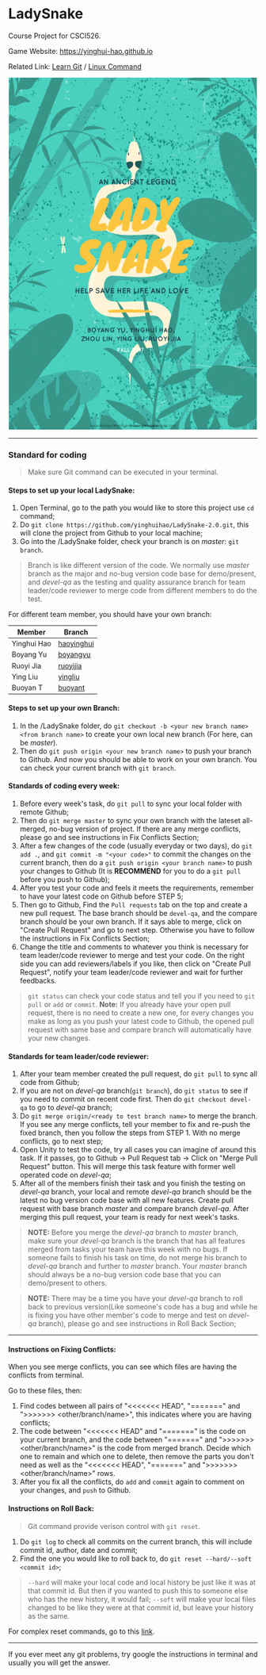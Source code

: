 # LadySnake

Course Project for CSCI526.

Game Website: https://yinghui-hao.github.io

Related Link: [Learn Git](https://www.atlassian.com/git/tutorials/syncing) / [Linux Command](http://www.informit.com/blogs/blog.aspx?uk=The-10-Most-Important-Linux-Commands)

![alt tag](https://raw.githubusercontent.com/pipiyby/LadySnake/master/Screen%20Shot%202018-07-16%20at%201.46.19%20AM.png "Game Poster")

---

### Standard for coding

> Make sure Git command can be executed in your terminal.

#### Steps to set up your local LadySnake:

1. Open Terminal, go to the path you would like to store this project use `cd` command;
2. Do `git clone https://github.com/yinghuihao/LadySnake-2.0.git`, this will clone the project from Github to your local machine;
3. Go into the /LadySnake folder, check your branch is on *master*: `git branch`.

> Branch is like different version of the code. We normally use *master* branch as the major and no-bug version code base for demo/present, and *devel-qa* as the testing and quality assurance branch for team leader/code reviewer to merge code from different members to do the test.

For different team member, you should have your own branch:

| Member  | Branch |
|---------|--------|
| Yinghui Hao | [haoyinghui](https://github.com/yinghuihao/LadySnake-2.0/tree/haoyinghui)|
| Boyang Yu | [boyangyu](https://github.com/yinghuihao/LadySnake-2.0/tree/boyangyu) |
| Ruoyi Jia | [ruoyijia](https://github.com/yinghuihao/LadySnake-2.0/tree/ruoyijia) |
| Ying Liu | [yingliu](https://github.com/yinghuihao/LadySnake-2.0/tree/yingliu)|
| Buoyan T |[buoyant](https://github.com/yinghuihao/LadySnake-2.0/tree/boyant)|

#### Steps to set up your own Branch:

1. In the /LadySnake folder, do `git checkout -b <your new branch name> <from branch name>` to create your own local new branch (For here, <from branch name> can be *master*).
2. Then do `git push origin <your new branch name>` to push your branch to Github. And now you should be able to work on your own branch. You can check your current branch with `git branch`.

#### Standards of coding every week:

1. Before every week's task, do `git pull` to sync your local folder with remote Github;
2. Then do `git merge master` to sync your own branch with the lateset all-merged, no-bug version of project. If there are any merge conflicts, please go and see instructions in Fix Conflicts Section;
3. After a few changes of the code (usually everyday or two days), do `git add .`, and `git commit -m "<your code>"` to commit the changes on the current branch, then do a `git push origin <your branch name>` to push your changes to Github (It is **RECOMMEND** for you to do a `git pull` before you push to Github);
4. After you test your code and feels it meets the requirements, remember to have your latest code on Github before STEP 5;
5. Then go to Github, Find the `Pull requests` tab on the top and create a new pull request. The base branch should be `devel-qa`, and the compare branch should be your own branch. If it says able to merge, click on "Create Pull Request" and go to next step. Otherwise you have to follow the instructions in Fix Conflicts Section;
6. Change the title and comments to whatever you think is necessary for team leader/code reviewer to merge and test your code. On the right side you can add reviewers/labels if you like, then click on "Create Pull Request", notify your team leader/code reviewer and wait for further feedbacks.

> `git status` can check your code status and tell you if you need to `git pull` or `add` or `commit`.
> **Note:** If you already have your open pull request, there is no need to create a new one, for every changes you make as long as you push your latest code to Github, the opened pull request with same base and compare branch will automatically have your new changes.

#### Standards for team leader/code reviewer:

1. After your team member created the pull request, do `git pull` to sync all code from Github;
2. If you are not on *devel-qa* branch(`git branch`), do `git status` to see if you need to commit on recent code first. Then do `git checkout devel-qa` to go to *devel-qa* branch;
3. Do `git merge origin/<ready to test branch name>` to merge the branch. If you see any merge conflicts, tell your member to fix and re-push the fixed branch, then you follow the steps from STEP 1. With no merge conflicts, go to next step;
4. Open Unity to test the code, try all cases you can imagine of around this task. If it passes, go to Github -> Pull Request tab -> Click on "Merge Pull Request" button. This will merge this task feature with former well operated code on *devel-qa*;
5. After all of the members finish their task and you finish the testing on *devel-qa* branch, your local and remote *devel-qa* branch should be the latest no bug version code base with all new features. Create pull request with base branch *master* and compare branch *devel-qa*. After merging this pull request, your team is ready for next week's tasks.

> **NOTE:** Before you merge the *devel-qa* branch to *master* branch, make sure your *devel-qa* branch is the branch that has all features merged from tasks your team have this week with no bugs. If someone fails to finish his task on time, do not merge his branch to *devel-qa* branch and further to *master* branch. Your *master* branch should always be a no-bug version code base that you can demo/present to others.

> **NOTE:** There may be a time you have your *devel-qa* branch to roll back to previous version(Like someone's code has a bug and while he is fixing you have other member's code to merge and test on *devel-qa* branch), please go and see instructions in Roll Back Section;


---

#### Instructions on Fixing Conflicts:

When you see merge conflicts, you can see which files are having the conflicts from terminal.

Go to these files, then:

1. Find codes between all pairs of "<<<<<<< HEAD", "=======" and ">>>>>>> <other/branch/name>", this indicates where you are having conflicts;
2. The code between "<<<<<<< HEAD" and "=======" is the code on your current branch, and the code between "=======" and ">>>>>>> <other/branch/name>" is the code from merged branch. Decide which one to remain and which one to delete, then remove the parts you don't need as well as the "<<<<<<< HEAD", "=======" and ">>>>>>> <other/branch/name>" rows.
3. After you fix all the conflicts, do `add` and `commit` again to comment on your changes, and `push` to Github.

#### Instructions on Roll Back:

> Git command provide verison control with `git reset`.

1. Do `git log` to check all commits on the current branch, this will include commit id, author, date and commit;
2. Find the one you would like to roll back to, do `git reset --hard/--soft <commit id>`;

> `--hard` will make your local code and local history be just like it was at that commit id. But then if you wanted to push this to someone else who has the new history, it would fail; `--soft` will make your local files changed to be like they were at that commit id, but leave your history as the same.

For complex reset commands, go to this [link](https://git-scm.com/docs/git-reset).

---

If you ever meet any git problems, try google the instructions in terminal and usually you will get the answer.
